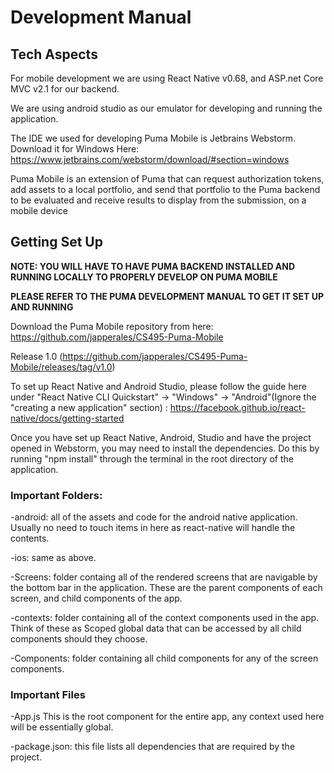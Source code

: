 # Development Manual

## Tech Aspects

For mobile development we are using React Native v0.68, and ASP.net Core MVC v2.1 for our backend.

We are using android studio as our emulator for developing and running the application.

The IDE we used for developing Puma Mobile is Jetbrains Webstorm. Download it for Windows Here: https://www.jetbrains.com/webstorm/download/#section=windows

Puma Mobile is an extension of Puma that can request authorization tokens, add assets to a local portfolio, and send that portfolio to
the Puma backend to be evaluated and receive results to display from the submission, on a mobile device



## Getting Set Up
**NOTE: YOU WILL HAVE TO HAVE PUMA BACKEND INSTALLED AND RUNNING LOCALLY TO PROPERLY DEVELOP ON PUMA MOBILE** 

**PLEASE REFER TO THE PUMA DEVELOPMENT MANUAL TO GET IT SET UP AND RUNNING**

Download the Puma Mobile repository from here: https://github.com/japperales/CS495-Puma-Mobile

Release 1.0 (https://github.com/japperales/CS495-Puma-Mobile/releases/tag/v1.0)

To set up React Native and Android Studio, please follow the guide here under "React Native CLI Quickstart" -> "Windows" -> "Android"(Ignore the "creating a new application" section) : https://facebook.github.io/react-native/docs/getting-started

Once you have set up React Native, Android, Studio and have the project opened in Webstorm, you may need to install the dependencies. Do this by running "npm install" through the terminal in the root directory of the application.

### Important Folders:

 -android: all of the assets and code for the android native application. Usually no need to touch items in here as react-native will handle the contents.
 
-ios: same as above.

-Screens: folder containg all of the rendered screens that are navigable by the bottom bar in the application. These are the parent components of each screen, and child components of the app.

-contexts: folder containing all of the context components used in the app. Think of these as Scoped global data that can be accessed by all child components should they choose.

-Components: folder containing all child components for any of the screen components.


### Important Files

-App.js This is the root component for the entire app, any context used here will be essentially global.

-package.json: this file lists all dependencies that are required by the project.

